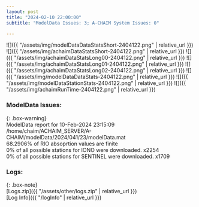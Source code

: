 ```yaml
---
layout: post
title: "2024-02-10 22:00:00"
subtitle: "ModelData Issues: 3; A-CHAIM System Issues: 0"

---
```


![]({{ "/assets/img/modelDataDataStatsShort-2404122.png" | relative_url }})
![]({{ "/assets/img/achaimDataStatsShort-2404122.png" | relative_url }})
![]({{ "/assets/img/achaimDataStatsLong00-2404122.png" | relative_url }})
![]({{ "/assets/img/achaimDataStatsLong01-2404122.png" | relative_url }})
![]({{ "/assets/img/achaimDataStatsLong02-2404122.png" | relative_url }})
![]({{ "/assets/img/modelDataDataStats-2404122.png" | relative_url }})
![]({{ "/assets/img/modelDataStationStats-2404122.png" | relative_url }})
![]({{ "/assets/img/achaimRunTime-2404122.png" | relative_url }})


### ModelData Issues:  
  
{: .box-warning}  
 ModelData report for 10-Feb-2024 23:15:09   
 /home/chaim/ACHAIM_SERVER/A-CHAIM/modelData/2024/041/23/modelData.mat   
 68.2906% of RIO absoprtion values are finite   
 0% of all possible stations for IONO were downloaded. x2254   
 0% of all possible stations for SENTINEL were downloaded. x1709   
  


### Logs:  
  
{: .box-note}  
[Logs.zip]({{ "/assets/other/logs.zip" | relative_url }})  
[Log Info]({{ "/logInfo" | relative_url }})  
